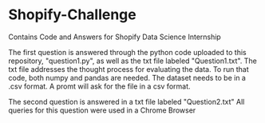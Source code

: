 # Shopify-Challenge
Contains Code and Answers for Shopify Data Science Internship


The first question is answered through the python code uploaded to this repository, "question1.py", as well as the txt file labeled "Question1.txt".
The txt file addresses the thought process for evaluating the data. 
To run that code, both numpy and pandas are needed. The dataset needs to be in a .csv format. A promt will ask for the file in a csv format. 


The second question is answered in a txt file labeled "Question2.txt"
All queries for this question were used in a Chrome Browser
